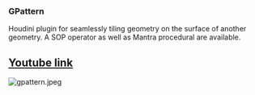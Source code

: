 ### GPattern ###
Houdini plugin for seamlessly tiling geometry on the surface of another geometry.
A SOP operator as well as Mantra procedural are available.
## [Youtube link](http://www.youtube.com/watch?v=ad5j_EWvkUk) ##
![gpattern.jpeg](https://bitbucket.org/repo/K6b4ay/images/2195644817-gpattern.jpeg)

